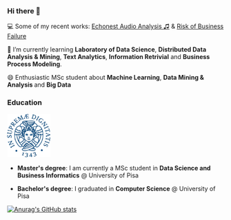 ### Hi there 👋

💻 Some of my recent works: [Echonest Audio Analysis ♫](https://github.com/mdeff/fma) & [Risk of Business Failure](https://github.com/francescogemignani/Risk-of-Business-Failure)

🌱 I’m currently learning <b>Laboratory of Data Science</b>, <b>Distributed Data Analysis & Mining</b>, <b>Text Analytics</b>, <b>Information Retrivial</b> and <b>Business Process Modeling</b>.

😄 Enthusiastic MSc student about <b>Machine Learning</b>, <b> Data Mining & Analysis </b> and <b>Big Data</b>



### Education
<img src="unipi_logo.png" width=100 height=100>

* <b>Master's degree</b>: I am currently a MSc student in <b>Data Science and Business Informatics</b> @ University of Pisa

* <b>Bachelor's degree</b>: I graduated in <b>Computer Science</b> @ University of Pisa

[![Anurag's GitHub stats](https://github-readme-stats.vercel.app/api?username=francescogemignani)](https://github.com/anuraghazra/github-readme-stats)





<!--
**francescogemignani/francescogemignani** is a ✨ _special_ ✨ repository because its `README.md` (this file) appears on your GitHub profile.

Here are some ideas to get you started:

- 🔭 I’m currently working on ...
- 🌱 I’m currently learning ...
- 👯 I’m looking to collaborate on ...
- 🤔 I’m looking for help with ...
- 💬 Ask me about ...
- 📫 How to reach me: ...
- 😄 Pronouns: ...
- ⚡ Fun fact: ...
-->
